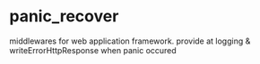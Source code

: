 # panic_recover
middlewares for web application framework. provide at logging &amp; writeErrorHttpResponse when panic occured
